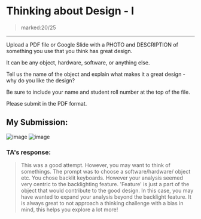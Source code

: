 # Thinking about Design - I  
> marked:20/25
---
Upload a PDF file or Google Slide with a PHOTO and DESCRIPTION of
something you use that you think has great design.

It can be any object, hardware, software, or anything else.

Tell us the name of the object and explain what makes it a great design -why do
you like the design?

Be sure to include your name and student roll number at the top of the file.

Please submit in the PDF format.


## My Submission:  
![image](https://user-images.githubusercontent.com/79627254/210841828-a9f976d1-d90c-4d67-8bde-5450e461213f.png)  ![image](https://user-images.githubusercontent.com/79627254/210841962-abe0a988-d2fa-42f6-878a-a4a994b7134c.png)  

### TA's response:
> This was a good attempt.
However, you may want to think of somethings. The prompt was to choose a software/hardware/ object etc. You chose backlit keyboards. However your analysis seemed very centric to the backlighting feature. 'Feature' is just a part of the object that would contribute to the good design.
In this case, you may have wanted to expand your analysis beyond the backlight feature.
It is always great to not approach a thinking challenge with a bias in mind, this helps you explore a lot more!

